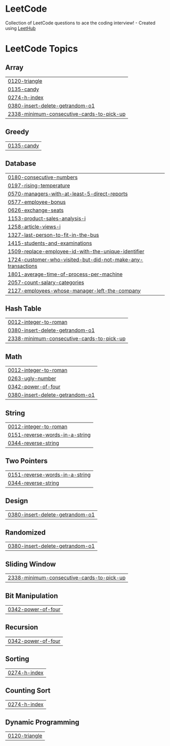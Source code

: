 # LeetCode
Collection of LeetCode questions to ace the coding interview! - Created using [LeetHub](https://github.com/QasimWani/LeetHub)

<!---LeetCode Topics Start-->
# LeetCode Topics
## Array
|  |
| ------- |
| [0120-triangle](https://github.com/islamsaeed9854/LeetCode/tree/master/0120-triangle) |
| [0135-candy](https://github.com/islamsaeed9854/LeetCode/tree/master/0135-candy) |
| [0274-h-index](https://github.com/islamsaeed9854/LeetCode/tree/master/0274-h-index) |
| [0380-insert-delete-getrandom-o1](https://github.com/islamsaeed9854/LeetCode/tree/master/0380-insert-delete-getrandom-o1) |
| [2338-minimum-consecutive-cards-to-pick-up](https://github.com/islamsaeed9854/LeetCode/tree/master/2338-minimum-consecutive-cards-to-pick-up) |
## Greedy
|  |
| ------- |
| [0135-candy](https://github.com/islamsaeed9854/LeetCode/tree/master/0135-candy) |
## Database
|  |
| ------- |
| [0180-consecutive-numbers](https://github.com/islamsaeed9854/LeetCode/tree/master/0180-consecutive-numbers) |
| [0197-rising-temperature](https://github.com/islamsaeed9854/LeetCode/tree/master/0197-rising-temperature) |
| [0570-managers-with-at-least-5-direct-reports](https://github.com/islamsaeed9854/LeetCode/tree/master/0570-managers-with-at-least-5-direct-reports) |
| [0577-employee-bonus](https://github.com/islamsaeed9854/LeetCode/tree/master/0577-employee-bonus) |
| [0626-exchange-seats](https://github.com/islamsaeed9854/LeetCode/tree/master/0626-exchange-seats) |
| [1153-product-sales-analysis-i](https://github.com/islamsaeed9854/LeetCode/tree/master/1153-product-sales-analysis-i) |
| [1258-article-views-i](https://github.com/islamsaeed9854/LeetCode/tree/master/1258-article-views-i) |
| [1327-last-person-to-fit-in-the-bus](https://github.com/islamsaeed9854/LeetCode/tree/master/1327-last-person-to-fit-in-the-bus) |
| [1415-students-and-examinations](https://github.com/islamsaeed9854/LeetCode/tree/master/1415-students-and-examinations) |
| [1509-replace-employee-id-with-the-unique-identifier](https://github.com/islamsaeed9854/LeetCode/tree/master/1509-replace-employee-id-with-the-unique-identifier) |
| [1724-customer-who-visited-but-did-not-make-any-transactions](https://github.com/islamsaeed9854/LeetCode/tree/master/1724-customer-who-visited-but-did-not-make-any-transactions) |
| [1801-average-time-of-process-per-machine](https://github.com/islamsaeed9854/LeetCode/tree/master/1801-average-time-of-process-per-machine) |
| [2057-count-salary-categories](https://github.com/islamsaeed9854/LeetCode/tree/master/2057-count-salary-categories) |
| [2127-employees-whose-manager-left-the-company](https://github.com/islamsaeed9854/LeetCode/tree/master/2127-employees-whose-manager-left-the-company) |
## Hash Table
|  |
| ------- |
| [0012-integer-to-roman](https://github.com/islamsaeed9854/LeetCode/tree/master/0012-integer-to-roman) |
| [0380-insert-delete-getrandom-o1](https://github.com/islamsaeed9854/LeetCode/tree/master/0380-insert-delete-getrandom-o1) |
| [2338-minimum-consecutive-cards-to-pick-up](https://github.com/islamsaeed9854/LeetCode/tree/master/2338-minimum-consecutive-cards-to-pick-up) |
## Math
|  |
| ------- |
| [0012-integer-to-roman](https://github.com/islamsaeed9854/LeetCode/tree/master/0012-integer-to-roman) |
| [0263-ugly-number](https://github.com/islamsaeed9854/LeetCode/tree/master/0263-ugly-number) |
| [0342-power-of-four](https://github.com/islamsaeed9854/LeetCode/tree/master/0342-power-of-four) |
| [0380-insert-delete-getrandom-o1](https://github.com/islamsaeed9854/LeetCode/tree/master/0380-insert-delete-getrandom-o1) |
## String
|  |
| ------- |
| [0012-integer-to-roman](https://github.com/islamsaeed9854/LeetCode/tree/master/0012-integer-to-roman) |
| [0151-reverse-words-in-a-string](https://github.com/islamsaeed9854/LeetCode/tree/master/0151-reverse-words-in-a-string) |
| [0344-reverse-string](https://github.com/islamsaeed9854/LeetCode/tree/master/0344-reverse-string) |
## Two Pointers
|  |
| ------- |
| [0151-reverse-words-in-a-string](https://github.com/islamsaeed9854/LeetCode/tree/master/0151-reverse-words-in-a-string) |
| [0344-reverse-string](https://github.com/islamsaeed9854/LeetCode/tree/master/0344-reverse-string) |
## Design
|  |
| ------- |
| [0380-insert-delete-getrandom-o1](https://github.com/islamsaeed9854/LeetCode/tree/master/0380-insert-delete-getrandom-o1) |
## Randomized
|  |
| ------- |
| [0380-insert-delete-getrandom-o1](https://github.com/islamsaeed9854/LeetCode/tree/master/0380-insert-delete-getrandom-o1) |
## Sliding Window
|  |
| ------- |
| [2338-minimum-consecutive-cards-to-pick-up](https://github.com/islamsaeed9854/LeetCode/tree/master/2338-minimum-consecutive-cards-to-pick-up) |
## Bit Manipulation
|  |
| ------- |
| [0342-power-of-four](https://github.com/islamsaeed9854/LeetCode/tree/master/0342-power-of-four) |
## Recursion
|  |
| ------- |
| [0342-power-of-four](https://github.com/islamsaeed9854/LeetCode/tree/master/0342-power-of-four) |
## Sorting
|  |
| ------- |
| [0274-h-index](https://github.com/islamsaeed9854/LeetCode/tree/master/0274-h-index) |
## Counting Sort
|  |
| ------- |
| [0274-h-index](https://github.com/islamsaeed9854/LeetCode/tree/master/0274-h-index) |
## Dynamic Programming
|  |
| ------- |
| [0120-triangle](https://github.com/islamsaeed9854/LeetCode/tree/master/0120-triangle) |
<!---LeetCode Topics End-->